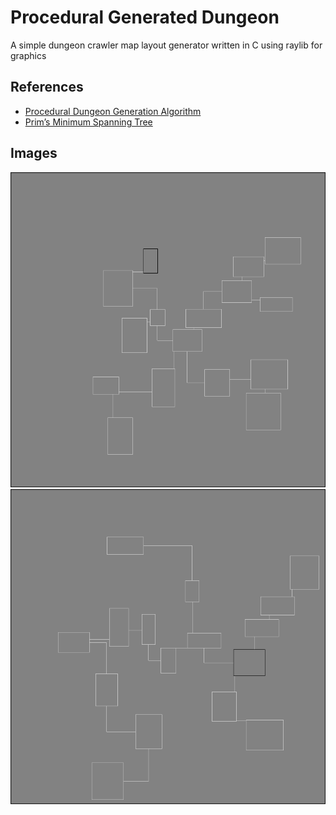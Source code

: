 # Procedural Generated Dungeon

A simple dungeon crawler map layout generator written in C using raylib for graphics

## References
- [Procedural Dungeon Generation Algorithm](https://www.gamasutra.com/blogs/AAdonaac/20150903/252889/Procedural_Dungeon_Generation_Algorithm.php)
- [Prim’s Minimum Spanning Tree](https://www.geeksforgeeks.org/prims-minimum-spanning-tree-mst-greedy-algo-5/)

## Images

![dungeon](/images/dungeon1.png)
![dungeon](/images/dungeon2.png)

